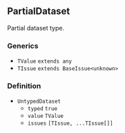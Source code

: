 PartialDataset
--------------

Partial dataset type.

### Generics

*   `TValue` `extends any`
*   `TIssue` `extends BaseIssue<unknown>`

### Definition

*   `UntypedDataset`
    *   `typed` `true`
    *   `value` `TValue`
    *   `issues` `[TIssue, ...TIssue[]]`